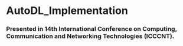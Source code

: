 # AutoDL_Implementation
### Presented in 14th International Conference on Computing, Communication and Networking Technologies (ICCCNT).
